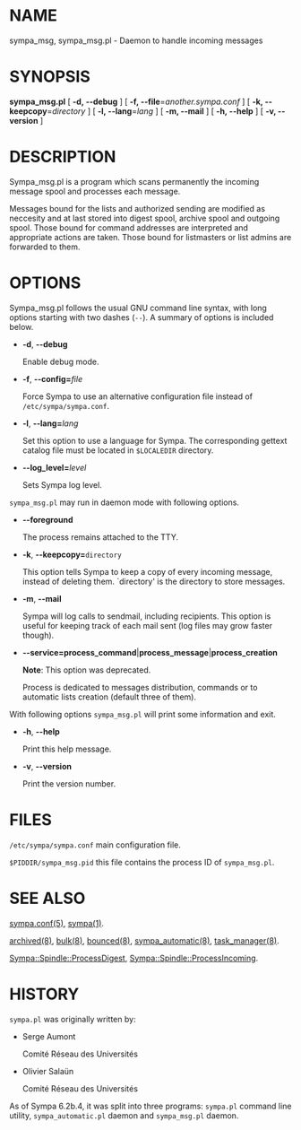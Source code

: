 # NAME

sympa\_msg, sympa\_msg.pl - Daemon to handle incoming messages

# SYNOPSIS

**sympa\_msg.pl** \[ **-d, --debug** \] \[ **-f, --file**=_another.sympa.conf_ \]
      \[ **-k, --keepcopy**=_directory_ \]
      \[ **-l, --lang**=_lang_ \] \[ **-m, --mail** \]
      \[ **-h, --help** \] \[ **-v, --version** \]

# DESCRIPTION

Sympa\_msg.pl is a program which scans permanently the incoming message spool
and processes each message.

Messages bound for the lists and authorized sending are modified as neccesity
and at last stored into digest spool, archive spool and outgoing spool.
Those bound for command addresses are interpreted and appropriate actions are
taken.
Those bound for listmasters or list admins are forwarded to them.

# OPTIONS

Sympa\_msg.pl follows the usual GNU command line syntax,
with long options starting with two dashes (`--`).  A summary of
options is included below.

- **-d**, **--debug**

    Enable debug mode.

- **-f**, **--config=**_file_

    Force Sympa to use an alternative configuration file instead
    of `/etc/sympa/sympa.conf`.

- **-l**, **--lang=**_lang_

    Set this option to use a language for Sympa. The corresponding
    gettext catalog file must be located in `$LOCALEDIR`
    directory.

- **--log\_level=**_level_

    Sets Sympa log level.

`sympa_msg.pl` may run in daemon mode with following options.

- **--foreground**

    The process remains attached to the TTY.

- **-k**, **--keepcopy=**`directory`

    This option tells Sympa to keep a copy of every incoming message, 
    instead of deleting them. \`directory' is the directory to 
    store messages.

- **-m**, **--mail**

    Sympa will log calls to sendmail, including recipients. This option is
    useful for keeping track of each mail sent (log files may grow faster
    though).

- **--service=process\_command**|**process\_message**|**process\_creation**

    **Note**:
    This option was deprecated.

    Process is dedicated to messages distribution, commands or to automatic lists
    creation (default three of them).

With following options `sympa_msg.pl` will print some information and exit.

- **-h**, **--help**

    Print this help message.

- **-v**, **--version**

    Print the version number.

# FILES

`/etc/sympa/sympa.conf` main configuration file.

`$PIDDIR/sympa_msg.pid` this file contains the process ID
of `sympa_msg.pl`.

# SEE ALSO

[sympa.conf(5)](./sympa.conf.5.md), [sympa(1)](./sympa.1.md).

[archived(8)](./archived.8.md), [bulk(8)](./bulk.8.md), [bounced(8)](./bounced.8.md), [sympa\_automatic(8)](./sympa_automatic.8.md),
[task\_manager(8)](./task_manager.8.md).

[Sympa::Spindle::ProcessDigest](./Sympa-Spindle-ProcessDigest.3.md),
[Sympa::Spindle::ProcessIncoming](./Sympa-Spindle-ProcessIncoming.3.md).

# HISTORY

`sympa.pl` was originally written by:

- Serge Aumont

    Comité Réseau des Universités

- Olivier Salaün

    Comité Réseau des Universités

As of Sympa 6.2b.4, it was split into three programs:
`sympa.pl` command line utility, `sympa_automatic.pl` daemon and
`sympa_msg.pl` daemon.
